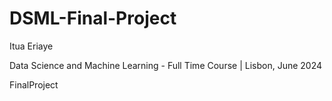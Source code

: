 # DSML-Final-Project
Itua Eriaye

Data Science and Machine Learning - Full Time Course | Lisbon, June 2024

FinalProject


